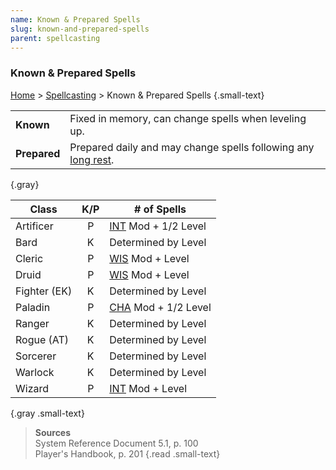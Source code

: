 ```yaml
---
name: Known & Prepared Spells
slug: known-and-prepared-spells
parent: spellcasting
---
```

### Known & Prepared Spells
[Home](dm-operations-center) > [Spellcasting](spellcasting) > Known & Prepared Spells {.small-text}

|||
|:-|:-|
| **Known**    | Fixed in memory, can change spells when leveling up. |
| **Prepared** | Prepared daily and may change spells following any [long rest](long-rest). |
{.gray}


| Class        |K/P| # of Spells |
|--------------|:-:|-------------------------------------|
| Artificer    | P | [INT](intelligence) Mod + 1/2 Level |
| Bard         | K | Determined by Level |
| Cleric       | P | [WIS](Wisdom) Mod + Level |
| Druid        | P | [WIS](Wisdom) Mod + Level |
| Fighter (EK) | K | Determined by Level |
| Paladin      | P | [CHA](charisma) Mod + 1/2 Level |
| Ranger       | K | Determined by Level |
| Rogue (AT)   | K | Determined by Level |
| Sorcerer     | K | Determined by Level |
| Warlock      | K | Determined by Level |
| Wizard       | P | [INT](intelligence) Mod + Level |
{.gray .small-text}

> **Sources** <br/>
> System Reference Document 5.1, p. 100<br/>
> Player's Handbook, p. 201
{.read .small-text}
